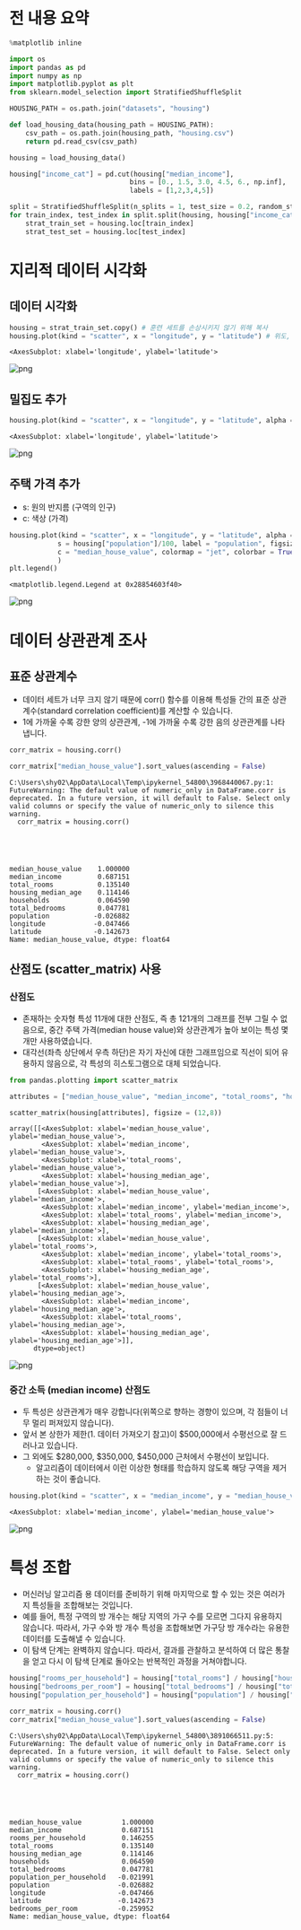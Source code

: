 # 전 내용 요약


```python
%matplotlib inline  

import os
import pandas as pd
import numpy as np
import matplotlib.pyplot as plt
from sklearn.model_selection import StratifiedShuffleSplit

HOUSING_PATH = os.path.join("datasets", "housing")

def load_housing_data(housing_path = HOUSING_PATH):
    csv_path = os.path.join(housing_path, "housing.csv")
    return pd.read_csv(csv_path)

housing = load_housing_data()

housing["income_cat"] = pd.cut(housing["median_income"],
                              bins = [0., 1.5, 3.0, 4.5, 6., np.inf],
                              labels = [1,2,3,4,5])

split = StratifiedShuffleSplit(n_splits = 1, test_size = 0.2, random_state = 42)
for train_index, test_index in split.split(housing, housing["income_cat"]):
    strat_train_set = housing.loc[train_index]
    strat_test_set = housing.loc[test_index]
```

# 지리적 데이터 시각화

## 데이터 시각화


```python
housing = strat_train_set.copy() # 훈련 세트를 손상시키지 않기 위해 복사
housing.plot(kind = "scatter", x = "longitude", y = "latitude") # 위도, 경도를 이용하여 산점도 제작
```




    <AxesSubplot: xlabel='longitude', ylabel='latitude'>




    
![png](output_4_1.png)
    


## 밀집도 추가


```python
housing.plot(kind = "scatter", x = "longitude", y = "latitude", alpha = 0.1)
```




    <AxesSubplot: xlabel='longitude', ylabel='latitude'>




    
![png](output_6_1.png)
    


## 주택 가격 추가
* s: 원의 반지름 (구역의 인구)
* c: 색상 (가격)


```python
housing.plot(kind = "scatter", x = "longitude", y = "latitude", alpha = 0.1,
            s = housing["population"]/100, label = "population", figsize = (10,7),
            c = "median_house_value", colormap = "jet", colorbar = True,
            )
plt.legend()
```




    <matplotlib.legend.Legend at 0x28854603f40>




    
![png](output_8_1.png)
    


# 데이터 상관관계 조사

## 표준 상관계수
* 데이터 세트가 너무 크지 않기 때문에 corr() 함수를 이용해 특성들 간의 표준 상관계수(standard correlation coefficient)를 계산할 수 있습니다.
* 1에 가까울 수록 강한 양의 상관관계, -1에 가까울 수록 강한 음의 상관관계를 나타냅니다.


```python
corr_matrix = housing.corr()

corr_matrix["median_house_value"].sort_values(ascending = False)
```

    C:\Users\shy02\AppData\Local\Temp\ipykernel_54800\3968440067.py:1: FutureWarning: The default value of numeric_only in DataFrame.corr is deprecated. In a future version, it will default to False. Select only valid columns or specify the value of numeric_only to silence this warning.
      corr_matrix = housing.corr()
    




    median_house_value    1.000000
    median_income         0.687151
    total_rooms           0.135140
    housing_median_age    0.114146
    households            0.064590
    total_bedrooms        0.047781
    population           -0.026882
    longitude            -0.047466
    latitude             -0.142673
    Name: median_house_value, dtype: float64



## 산점도 (scatter_matrix) 사용

### 산점도
* 존재하는 숫자형 특성 11개에 대한 산점도, 즉 총 121개의 그래프를 전부 그릴 수 없음으로, 중간 주택 가격(median house value)와 상관관계가 높아 보이는 특성 몇 개만 사용하였습니다.
* 대각선(좌측 상단에서 우측 하단)은 자기 자신에 대한 그래프임으로 직선이 되어 유용하지 않음으로, 각 특성의 히스토그램으로 대체 되었습니다.


```python
from pandas.plotting import scatter_matrix

attributes = ["median_house_value", "median_income", "total_rooms", "housing_median_age"]

scatter_matrix(housing[attributes], figsize = (12,8))
```




    array([[<AxesSubplot: xlabel='median_house_value', ylabel='median_house_value'>,
            <AxesSubplot: xlabel='median_income', ylabel='median_house_value'>,
            <AxesSubplot: xlabel='total_rooms', ylabel='median_house_value'>,
            <AxesSubplot: xlabel='housing_median_age', ylabel='median_house_value'>],
           [<AxesSubplot: xlabel='median_house_value', ylabel='median_income'>,
            <AxesSubplot: xlabel='median_income', ylabel='median_income'>,
            <AxesSubplot: xlabel='total_rooms', ylabel='median_income'>,
            <AxesSubplot: xlabel='housing_median_age', ylabel='median_income'>],
           [<AxesSubplot: xlabel='median_house_value', ylabel='total_rooms'>,
            <AxesSubplot: xlabel='median_income', ylabel='total_rooms'>,
            <AxesSubplot: xlabel='total_rooms', ylabel='total_rooms'>,
            <AxesSubplot: xlabel='housing_median_age', ylabel='total_rooms'>],
           [<AxesSubplot: xlabel='median_house_value', ylabel='housing_median_age'>,
            <AxesSubplot: xlabel='median_income', ylabel='housing_median_age'>,
            <AxesSubplot: xlabel='total_rooms', ylabel='housing_median_age'>,
            <AxesSubplot: xlabel='housing_median_age', ylabel='housing_median_age'>]],
          dtype=object)




    
![png](output_14_1.png)
    


### 중간 소득 (median income) 산점도
* 두 특성은 상관관계가 매우 강합니다(위쪽으로 향하는 경향이 있으며, 각 점들이 너무 멀리 퍼져있지 않습니다).
* 앞서 본 상한가 제한(1. 데이터 가져오기 참고)이 $500,000에서 수평선으로 잘 드러나고 있습니다.
* 그 외에도 $280,000, $350,000, $450,000 근처에서 수평선이 보입니다.
  * 알고리즘이 데이터에서 이런 이상한 형태를 학습하지 않도록 해당 구역을 제거하는 것이 좋습니다.


```python
housing.plot(kind = "scatter", x = "median_income", y = "median_house_value", alpha = 0.1)
```




    <AxesSubplot: xlabel='median_income', ylabel='median_house_value'>




    
![png](output_16_1.png)
    


# 특성 조합
* 머신러닝 알고리즘 용 데이터를 준비하기 위해 마지막으로 할 수 있는 것은 여러가지 특성들을 조합해보는 것입니다.
* 예를 들어, 특정 구역의 방 개수는 해당 지역의 가구 수를 모르면 그다지 유용하지 않습니다. 따라서, 가구 수와 방 개수 특성을 조합해보면 가구당 방 개수라는 유용한 데이터를 도출해낼 수 있습니다.
* 이 탐색 단계는 완벽하지 않습니다. 따라서, 결과를 관찰하고 분석하여 더 많은 통찰을 얻고 다시 이 탐색 단계로 돌아오는 반복적인 과정을 거쳐야합니다.


```python
housing["rooms_per_household"] = housing["total_rooms"] / housing["households"] # 가구 당 방개수
housing["bedrooms_per_room"] = housing["total_bedrooms"] / housing["total_rooms"] # 방 당 침대수 (침대/방 비율)
housing["population_per_household"] = housing["population"] / housing["households"] # 가구당 인원수

corr_matrix = housing.corr()
corr_matrix["median_house_value"].sort_values(ascending = False)
```

    C:\Users\shy02\AppData\Local\Temp\ipykernel_54800\3891066511.py:5: FutureWarning: The default value of numeric_only in DataFrame.corr is deprecated. In a future version, it will default to False. Select only valid columns or specify the value of numeric_only to silence this warning.
      corr_matrix = housing.corr()
    




    median_house_value          1.000000
    median_income               0.687151
    rooms_per_household         0.146255
    total_rooms                 0.135140
    housing_median_age          0.114146
    households                  0.064590
    total_bedrooms              0.047781
    population_per_household   -0.021991
    population                 -0.026882
    longitude                  -0.047466
    latitude                   -0.142673
    bedrooms_per_room          -0.259952
    Name: median_house_value, dtype: float64




```python

```
